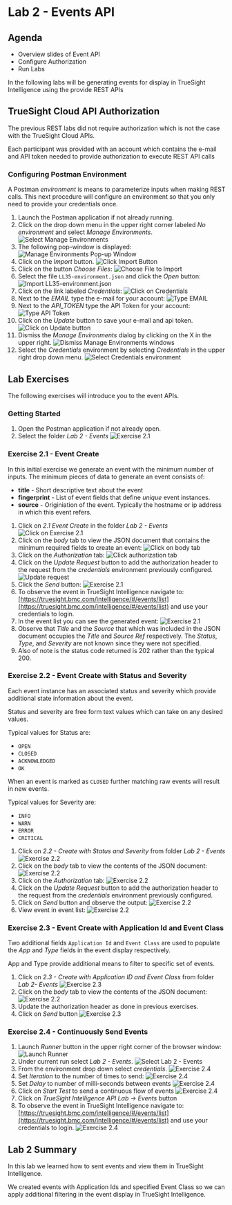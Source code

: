 Lab 2 - Events API
==================

Agenda
------
- Overview slides of Event API
- Configure Authorization
- Run Labs

In the following labs will be generating events for display in TrueSight Intelligence
using the provide REST APIs

TrueSight Cloud API Authorization
-------------------------------------

The previous REST labs did not require authorization which is not the case with the TrueSight Cloud APIs.

Each participant was provided with an account which contains the e-mail and API token needed to provide
authorization to execute REST API calls

### Configuring Postman Environment

A Postman _environment_ is means to parameterize inputs when making REST calls. This next procedure will
configure an environment so that you only need to provide your credentials once.

1. Launch the Postman application if not already running.
2. Click on the drop down menu in the upper right corner labeled _No environment_ and select
_Manage Environments_.
    ![Select Manage Environments](images/lab2/manage-env-dropdown.png)
3. The following pop-window is displayed:
    ![Manage Environments Pop-up Window](images/lab2/manage-env.png)
4. Click on the _Import_ button.
    ![Click Import Button](images/lab2/manage-env-import.png)
5. Click on the button _Choose Files_:
    ![Choose File to Import](images/lab2/manage-env-choose.png)
6. Select the file `LL35-environment.json` and click the _Open_ button:
    ![Import LL35-environment.json](images/lab2/manage-env-file-open.png)
7. Click on the link labeled _Credentials_:
    ![Click on Credentials](images/lab2/manage-env-credentials.png)
8. Next to the _EMAIL_ type the e-mail for your account:
    ![Type EMAIL](images/lab2/manage-env-email.png)
9. Next to the _API_TOKEN_ type the API Token for your account:
    ![Type API Token](images/lab2/manage-env-api-token.png)
10. Click on the _Update_ button to save your e-mail and api token.
    ![Click on Update button](images/lab2/manage-env-click-update.png)
11. Dismiss the _Manage Environments_ dialog by clicking on the X in the upper right.
    ![Dismiss Manage Environments windows](images/lab2/manage-env-dismiss.png)
12. Select the _Credentials_ environment by selecting _Credentials_ in the upper right drop down menu.
    ![Select Credentials environment](images/lab2/manage-env-select-environment.png)

Lab Exercises
-------------

The following exercises will introduce you to the event APIs.

### Getting Started

1. Open the Postman application if not already open.
2. Select the folder _Lab 2 - Events_
    ![Exercise 2.1](images/lab2/lab2-events-folder.png)

### Exercise 2.1 - Event Create

In this initial exercise we generate an event with the minimum number of inputs. The minimum pieces
of data to generate an event consists of:

- **title** - Short descriptive text about the event
- **fingerprint** - List of event fields that define _unique_ event instances.
- **source** - Originiation of the event. Typically the hostname or ip address in which this event refers.

1. Click on _2.1 Event Create_ in the folder _Lab 2 - Events_
    ![Click on Exercise 2.1](images/lab2/ex-2.1-start.png)
2. Click on the _body_ tab to view the JSON document that contains the minimum required fields to create an event:
    ![Click on body tab](images/lab2/ex-2.1-body.png)
3. Click on the _Authorization_ tab:
    ![Click authorization tab](images/lab2/ex-2.1-authorization.png)
4. Click on the _Update Request_ button to add the authorization header to the request from the _credentials_
environment previously configured.
    ![Update request](images/lab2/ex-2.1-update-request.png)
5. Click the _Send_ button:
    ![Exercise 2.1](images/lab2/ex-2.1-sent.png)
6. To observe the event in TrueSight Intelligence navigate to:
[https://truesight.bmc.com/intelligence/#/events/list](https://truesight.bmc.com/intelligence/#/events/list)
and use your credentials to login.
7. In the event list you can see the generated event:
    ![Exercise 2.1](images/lab2/ex-2.1-events.png)
8. Observe that _Title_ and the _Source_ that which was included in the JSON document occupies
the _Title_ and _Source Ref_ respectively. The _Status_,  _Type_, and _Severity_ are not known since they were not specified.
9. Also of note is the status code returned is 202 rather than the typical 200.
### Exercise 2.2 - Event Create with Status and Severity
Each event instance has an associated status and severity which provide additional state information about the event.

Status and severity are free form text values which can take on any desired values.

Typical values for Status are:

- `OPEN`
- `CLOSED`
- `ACKNOWLEDGED`
- `OK`

When an event is marked as `CLOSED` further matching raw events will result in new events.

Typical values for Severity are:

- `INFO`
- `WARN`
- `ERROR`
- `CRITICAL`


1. Click on _2.2 - Create with Status and Severity_ from folder _Lab 2 - Events_
    ![Exercise 2.2](images/lab2/ex-2.2-start.png)
2. Click on the _body_ tab to view the contents of the JSON document:
    ![Exercise 2.2](images/lab2/ex-2.2-body.png)
3. Click on the _Authorization_ tab:
    ![Exercise 2.2](images/lab2/ex-2.2-authorization.png)
4. Click on the _Update Request_ button to add the authorization header to the request from the _credentials_
environment previously configured.
5. Click on _Send_ button and observe the output:
    ![Exercise 2.2](images/lab2/ex-2.2-sent.png)
6. View event in event list:
    ![Exercise 2.2](images/lab2/ex-2.2-events.png)

### Exercise 2.3 - Event Create with Application Id and Event Class

Two additional fields `Application Id` and `Event Class` are used to populate the _App_ and _Type_ fields
in the event display respectively.

App and Type provide additional means to filter to specific set of events.

1. Click on _2.3 - Create with Application ID and Event Class_ from folder _Lab 2- Events_
    ![Exercise 2.3](images/lab2/ex-2.3-start.png)
2. Click on the _body_ tab to view the contents of the JSON document:
    ![Exercise 2.2](images/lab2/ex-2.3-body.png)
3. Update the authorization header as done in previous exercises.
4. Click on _Send_ button
    ![Exercise 2.3](images/lab2/ex-2.3-start.png)

### Exercise 2.4 - Continuously Send Events

1. Launch _Runner_ button in the upper right corner of the browser window:
    ![Launch Runner](images/lab2/ex-2.4-runner.png)
2. Under current run select _Lab 2 - Events_.
    ![Select Lab 2 - Events](images/lab2/ex-2.4-run.png)
3. From the environment drop down select _credentials_.
    ![Exercise 2.4](images/lab2/ex-2.4-env.png)
4. Set _Iteration_ to the number of times to send:
    ![Exercise 2.4](images/lab2/ex-2.4-iterations.png)
5. Set _Delay_ to number of milli-seconds between events
    ![Exercise 2.4](images/lab2/ex-2.4-delay.png)
6. Click on _Start Test_ to send a continuous flow of events
    ![Exercise 2.4](images/lab2/ex-2.4-env.png)
7. Click on _TrueSight Intelligence API Lab -> Events_ button
8. To observe the event in TrueSight Intelligence navigate to:
[https://truesight.bmc.com/intelligence/#/events/list](https://truesight.bmc.com/intelligence/#/events/list)
and use your credentials to login.
    ![Exercise 2.4](images/lab2/ex-2.4-events.png)
    
Lab 2 Summary
-------------

In this lab we learned how to sent events and view them in TrueSight Intelligence.

We created events with Application Ids and specified Event Class so we can apply additional filtering in the
event display in TrueSight Intelligence.
    






